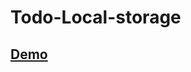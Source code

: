 # Todo-Local-storage
<h2><a href="https://ghostinlinux.github.io/Todo-Local-storage/index.html">Demo</a></h2>
